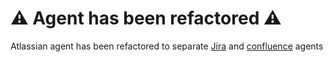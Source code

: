 # ⚠️ Agent has been refactored ⚠️

Atlassian agent has been refactored to separate [Jira](https://github.com/cnoe-io/ai-platform-engineering/tree/main/ai_platform_engineering/agents/jira) and [confluence](https://github.com/cnoe-io/ai-platform-engineering/tree/main/ai_platform_engineering/agents/jira) agents